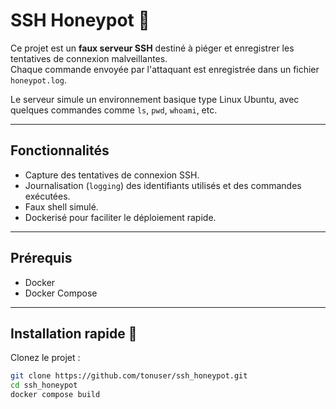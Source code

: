 # SSH Honeypot 🎣

Ce projet est un **faux serveur SSH** destiné à piéger et enregistrer les tentatives de connexion malveillantes.  
Chaque commande envoyée par l'attaquant est enregistrée dans un fichier `honeypot.log`.

Le serveur simule un environnement basique type Linux Ubuntu, avec quelques commandes comme `ls`, `pwd`, `whoami`, etc.

---

## Fonctionnalités

- Capture des tentatives de connexion SSH.
- Journalisation (`logging`) des identifiants utilisés et des commandes exécutées.
- Faux shell simulé.
- Dockerisé pour faciliter le déploiement rapide.

---

## Prérequis

- Docker
- Docker Compose

---

## Installation rapide 🚀

Clonez le projet :

```bash
git clone https://github.com/tonuser/ssh_honeypot.git
cd ssh_honeypot
docker compose build